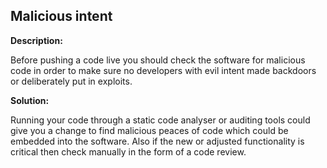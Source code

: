 
Malicious intent
-------

**Description:**

Before pushing a code live you should check the software for malicious code in order to make sure no developers with evil intent made backdoors or deliberately put in exploits.


**Solution:**

Running your code through a static code analyser or auditing tools could give you a change to find malicious peaces of code which could be embedded into the software. Also if the new or adjusted functionality is critical then check manually in the form of a code review. 
	